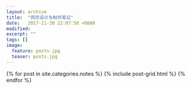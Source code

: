 ```yaml
---
layout: archive
title:  "网页设计与制作笔记"
date:   2017-11-30 22:07:50 +0800
modified:
excerpt: ""
tags: []
image:
  feature: posts.jpg
  teaser: posts.jpg
---
```


<div class="tiles">
{% for post in site.categories.notes %}
  {% include post-grid.html %}
{% endfor %}
</div><!-- /.tiles 把所有categories 有 rwd 的列出来-->
